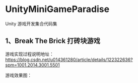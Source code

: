 # UnityMiniGameParadise
Unity 游戏开发集合代码集

## 1、Break The Brick 打砖块游戏

游戏实现过程说明地址：https://blog.csdn.net/u014361280/article/details/122322636?spm=1001.2014.3001.5501

游戏效果图：
